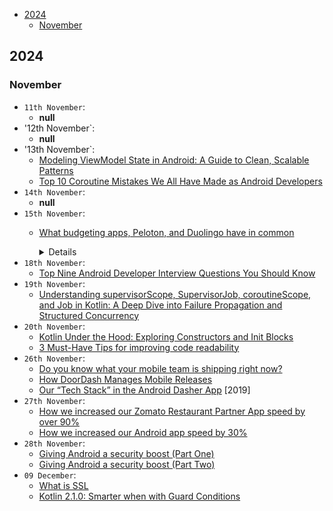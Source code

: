 <!-- vscode-markdown-toc -->
- [2024](#2024)
  - [November](#november)

<!-- vscode-markdown-toc-config
	numbering=false
	autoSave=true
	/vscode-markdown-toc-config -->
<!-- /vscode-markdown-toc -->
  
## <a name=''></a>2024

### <a name='November'></a>November

- `11th November`:
  - **null**
- '12th November`:
  - **null**
- '13th November`:
  - [Modeling ViewModel State in Android: A Guide to Clean, Scalable Patterns](https://medium.com/clean-android-dev/modeling-viewmodel-state-in-android-a-guide-to-clean-scalable-patterns-d42932ade940)
  - [Top 10 Coroutine Mistakes We All Have Made as Android Developers](https://proandroiddev.com/top-10-coroutine-mistakes-we-all-have-made-as-android-developers-187d5e14d212)
- `14th November`:
  - **null**
- `15th November`:
  - [What budgeting apps, Peloton, and Duolingo have in common](https://uxdesign.cc/what-budgeting-apps-fitness-trackers-and-duolingo-have-in-common-and-why-theyre-so-addictive-577bf6de5c0d)
    <details>
    
    - Talks about new gen of apps that uses *Hook Model*, which have four stages to keep you engaged, a psycological trick for habit building.
    - Like: Duolingo, Peloton (workout), Mind (finance)
    - 4 stages of Hook Model:
      1. *Cue*: the intial nudge to start a habit
      2. *Action*: a simple acievable step that makes it easy for users to engage, often displayed with progress bar which encouranges user to finish the job. This taps into a cognitive bias known as the *Zeigarnik Effect*, which states that humans are more likely to remember unfinished tasks and feel compelled to complete them.
      3. *Reward*: every habit needs a reward, like streaks, badges resulting in giving the user the dopamine boost.
      4. *Investment*: where app really makes itself part of the user, by keeping user around by showing progress over time. Typically includes dashboard, summaries to remind the user that how far they've come.

    </details>
- `18th November`:
  - [Top Nine Android Developer Interview Questions You Should Know](https://proandroiddev.com/top-9-android-developer-interview-questions-you-should-know-05e8fe2acd2c)
- `19th November`:
  - [Understanding supervisorScope, SupervisorJob, coroutineScope, and Job in Kotlin: A Deep Dive into Failure Propagation and Structured Concurrency](https://medium.com/@adityamishra2217/understanding-supervisorscope-supervisorjob-coroutinescope-and-job-in-kotlin-a-deep-dive-into-bcd0b80f8c6f)
- `20th November`:
  - [Kotlin Under the Hood: Exploring Constructors and Init Blocks](https://proandroiddev.com/kotlin-under-the-hood-exploring-constructors-and-init-blocks-869fc1f85a8e)
  - [3 Must-Have Tips for improving code readability](https://medium.com/@michalankiersztajn/3-must-have-tips-for-improving-code-readability-f7ec584e041c)
- `26th November`:
  - [Do you know what your mobile team is shipping right now?](https://www.runway.team/blog/do-you-know-what-your-mobile-team-is-shipping-right-now)
  - [How DoorDash Manages Mobile Releases](https://careersatdoordash.com/blog/how-doordash-manages-mobile-releases)
  - [Our “Tech Stack” in the Android Dasher App](https://careersatdoordash.com/blog/our-tech-stack-in-the-android-dasher-app/) [2019]
- `27th November`:
  - [How we increased our Zomato Restaurant Partner App speed by over 90%](https://blog.zomato.com/how-we-increased-our-zomato-restaurant-partner-app-speed-by-over-90)
  - [How we increased our Android app speed by 30%](https://blog.zomato.com/increasing-android-app-speed)
- `28th November`: 
  - [Giving Android a security boost (Part One)](https://blog.zomato.com/android-security-part-one)
  - [Giving Android a security boost (Part Two)](https://blog.zomato.com/android-security-part-two)
- `09 December`:
  - [What is SSL](https://www.cloudflare.com/learning/ssl/what-is-ssl/) 
  - [Kotlin 2.1.0: Smarter when with Guard Conditions](https://tomsabel.com/kotlin-2-1-0-smarter-when-with-guard-conditions-4541160d67a0)